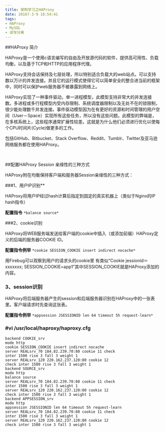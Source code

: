 ```yaml
---
title: 架构学习之HAProxy
date: 20167-3-9 18:54:41
tags:
- HAProxy
- MySQL
- 读写分离
---
```



##HAProxy 简介

HAProxy是一个使用c语言编写的自由及开放源代码的软件，提供高可用性、负载均衡，以及基于TCP和HTTP的应用程序代理。

HAProxy支持会话保持及七层处理，所以特别适合负载大的web站点。可以支持数以万计的并发连接。并且它的运行模式使得它可以简单安全的整合进当前的框架中，同时可以保护web服务器不被暴露到网络上。

HAProxy实现了一种事件驱动，单一进程模型，此模型支持非常大的并发连接数。多进程或多行程模型内受内存限制、系统调度器限制以及无处不在的锁限制，很少能处理数千并发连接。事件驱动模型因为在有更好的资源和时间管理的用户空间（User－Space）实现所有这些任务，所以没有这些问题。此模型的弊端是，在多核系统上，这些程序通常扩展性较差。这就是为什么他们必须进行优化以使每个CPU时间片(Cycle)做更多的工作。

包括GitHub、Bitbucket、Stack Overflow、Reddit、Tumblr、Twitter及亚马逊网络服务都在使用HAProxy。

<br>

##配置HAProxy Session 亲缘性的三种方式

HAProxy附在均衡保持客户端和服务器Session亲缘性的三种方式：

###1、用户IP识别**

HAProxy将用户IP经过hash计算后指定到固定的真实机器上（类似于Nginx的IP hash指令）

**配置指令** ``*balance source*``


###2、cookie识别

HAProxy将WEB服务端发送给客户端的cookie中插入（或添加前缀）HAProxy定义的后端的服务器COOKIE ID。

**配置指令例举** ``*cookie SESSION_COOKIE insert indirect nocache*``

用Firebug可以观察到用户的请求头的cookie里 有类似“Cookie jessionid＝xxxxxxx; SESSION_COOKIE=app1”其中SESSION_COOKIE就是HAProxy添加的内容。

### 3、session识别

HAProxy将后端服务器产生的session和后端服务器识别在HAProxy中的一张表里。客户端请求时先查询这张表。

**配置指令例举** ``*appsession JSESSIONID len 64 timeout 5h request-learn*``

### #vi /usr/local/haproxy/haproxy.cfg
	
	backend COOKIE_srv
	mode http
	cookie SESSION_COOKIE insert indirect nocache
	server REALsrv_70 184.82.239.70:80 cookie 11 check
	inter 1500 rise 3 fall 3 weight 1
	server REALsrv_120 220.162.237.120:80 cookie 12 
	check inter 1500 rise 3 fall 3 weight 1
	backend SOURCE_srv
	mode http
	balance source
	server REALsrv_70 184.82.239.70:80 cookie 11 check 
	inter 1500 rise 3 fall 3 weight 1
	server REALsrv_120 220.162.237.120:80 cookie 12 
	check inter 1500 rise 3 fall 3 weight 1
	backend APPSESSION_srv
	mode http
	appsession JSESSIONID len 64 timeout 5h request-learn
	server REALsrv_70 184.82.239.70:80 cookie 11 check 
	inter 1500 rise 3 fall 3 weight 1
	server REALsrv_120 220.162.237.120:80 cookie 12 
	check inter 1500 rise 3 fall 3 weight 1

